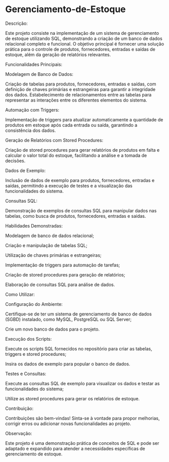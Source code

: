 # Gerenciamento-de-Estoque


Descrição:

Este projeto consiste na implementação de um sistema de gerenciamento de estoque utilizando SQL, demonstrando a criação de um banco de dados relacional completo e funcional. O objetivo principal é fornecer uma solução prática para o controle de produtos, fornecedores, entradas e saídas de estoque, além da geração de relatórios relevantes.


Funcionalidades Principais:

Modelagem de Banco de Dados:

Criação de tabelas para produtos, fornecedores, entradas e saídas, com definição de chaves primárias e estrangeiras para garantir a integridade dos dados.
Estabelecimento de relacionamentos entre as tabelas para representar as interações entre os diferentes elementos do sistema.


Automação com Triggers:

Implementação de triggers para atualizar automaticamente a quantidade de produtos em estoque após cada entrada ou saída, garantindo a consistência dos dados.


Geração de Relatórios com Stored Procedures:

Criação de stored procedures para gerar relatórios de produtos em falta e calcular o valor total do estoque, facilitando a análise e a tomada de decisões.


Dados de Exemplo:

Inclusão de dados de exemplo para produtos, fornecedores, entradas e saídas, permitindo a execução de testes e a visualização das funcionalidades do sistema.


Consultas SQL:

Demonstração de exemplos de consultas SQL para manipular dados nas tabelas, como busca de produtos, fornecedores, entradas e saidas.


Habilidades Demonstradas:

Modelagem de banco de dados relacional;

Criação e manipulação de tabelas SQL;

Utilização de chaves primárias e estrangeiras;

Implementação de triggers para automação de tarefas;

Criação de stored procedures para geração de relatórios;

Elaboração de consultas SQL para análise de dados.


Como Utilizar:

Configuração do Ambiente:

Certifique-se de ter um sistema de gerenciamento de banco de dados (SGBD) instalado, como MySQL, PostgreSQL ou SQL Server;

Crie um novo banco de dados para o projeto.


Execução dos Scripts:

Execute os scripts SQL fornecidos no repositório para criar as tabelas, triggers e stored procedures;

Insira os dados de exemplo para popular o banco de dados.


Testes e Consultas:

Execute as consultas SQL de exemplo para visualizar os dados e testar as funcionalidades do sistema;

Utilize as stored procedures para gerar os relatórios de estoque.


Contribuição:

Contribuições são bem-vindas! Sinta-se à vontade para propor melhorias, corrigir erros ou adicionar novas funcionalidades ao projeto.


Observação:

Este projeto é uma demonstração prática de conceitos de SQL e pode ser adaptado e expandido para atender a necessidades específicas de gerenciamento de estoque.

